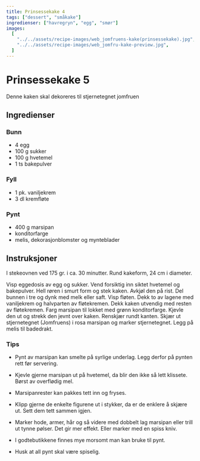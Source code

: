 ```yaml
---
title: Prinsessekake 4
tags: ["dessert", "småkake"]
ingredienser: ["havregryn", "egg", "smør"]
images:
  [
    "../../assets/recipe-images/web_jomfruens-kake(prinsessekake).jpg",
    "../../assets/recipe-images/web_jomfru-kake-preview.jpg",
  ]
---
```


# Prinsessekake 5

Denne kaken skal dekoreres til stjernetegnet jomfruen

## Ingredienser

### Bunn

- 4 egg
- 100 g sukker
- 100 g hvetemel
- 1 ts bakepulver

### Fyll

- 1 pk. vaniljekrem
- 3 dl kremfløte

### Pynt

- 400 g marsipan
- konditorfarge
- melis, dekorasjonblomster og mynteblader

## Instruksjoner

I stekeovnen ved 175 gr. i ca. 30 minutter. Rund kakeform, 24 cm i diameter.

Visp eggedosis av egg og sukker. Vend forsiktig inn siktet hvetemel og bakepulver. Hell røren i smurt form og stek kaken. Avkjøl den på rist. Del bunnen i tre og dynk med melk eller saft. Visp fløten. Dekk to av lagene med vaniljekrem og halvparten av fløtekremen. Dekk kaken utvendig med resten av fløtekremen. Farg marsipan til lokket med grønn konditorfarge. Kjevle den ut og strekk den jevnt over kaken. Renskjær rundt kanten. Skjær ut stjernetegnet (Jomfruens) i rosa marsipan og marker stjernetegnet. Legg på melis til badedrakt.

### Tips

- Pynt av marsipan kan smelte på syrlige underlag. Legg derfor på pynten rett før servering.

- Kjevle gjerne marsipan ut på hvetemel, da blir den ikke så lett klissete. Børst av overflødig mel.

- Marsipanrester kan pakkes tett inn og fryses.

- Klipp gjerne de enkelte figurene ut i stykker, da er de enklere å skjære ut. Sett dem tett sammen igjen.

- Marker hode, armer, hår og så videre med dobbelt lag marsipan eller trill ut tynne pølser. Det gir mer effekt. Eller marker med en spiss kniv.

- I godtebutikkene finnes mye morsomt man kan bruke til pynt.

- Husk at all pynt skal være spiselig.
